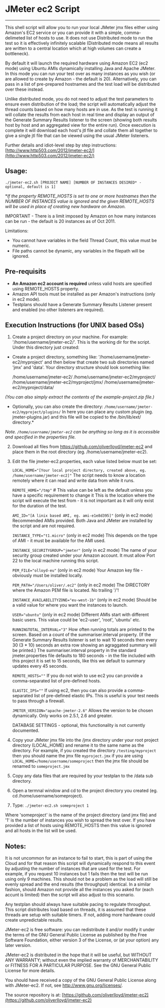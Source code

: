 # JMeter ec2 Script
-----------------------------

This shell script will allow you to run your local JMeter jmx files either using Amazon's EC2 service or you can provide it with a simple, comma-delimeted list of hosts to use. It does not use Distributed mode to run the test so it is effectively infinitely scalable (Distributed mode means all results are written to a central location which at high volumes can create a bottleneck).

By default it will launch the required hardware using Amazon EC2 (ec2 mode) using Ubuntu AMIs dynamically installing Java and Apache JMeter. In this mode you can run your test over as many instances as you wish (or are allowed to create by Amazon - the default is 20). Alternatively, you can pass in a list of pre-prepared hostnames and the test load will be distributed over these instead.

Unlike distributed mode, you do not need to adjust the test parameters to ensure even distribution of the load; the script will automatically adjust the thread counts based on how many hosts are in use. As the test is running it will collate the results from each host in real time and display an output of the Generate Summary Results listener to the screen (showing both results host by host and an aggregated view for the entire run). Once execution is complete it will download each host's jtl file and collate them all together to give a single jtl file that can be viewed using the usual JMeter listeners.


Further details and idiot-level step by step instructions:
    [http://www.http503.com/2012/jmeter-ec2/](http://www.http503.com/2012/jmeter-ec2/)


## Usage:
    ./jmeter-ec2.sh [PROJECT NAME] [NUMBER OF INSTANCES DESIRED* - optional, default is 1]

**If the property REMOTE_HOSTS is set to one or more hostnames then the NUMBER OF INSTANCES value is ignored and the given REMOTE_HOSTS will be used in place of creating new hardware on Amazon.*

IMPORTANT - There is a limit imposed by Amazon on how many instances can be run - the default is 20 instances as of Oct 2011. 

Limitations:
* You cannot have variables in the field Thread Count, this value must be numeric.
* File paths cannot be dynamic, any variables in the filepath will be ignored.


## Pre-requisits
* **An Amazon ec2 account is required** unless valid hosts are specified using REMOTE_HOSTS property.
* Amazon API tools must be installed as per Amazon's instructions (only in ec2 mode).
* Testplans should have a Generate Summary Results Listener present and enabled (no other listeners are required).


## Execution Instructions (for UNIX based OSs)
1. Create a project directory on your machine. For example: '/home/username/jmeter-ec2/'. This is the working dir for the script. Under this directory just created:

* Create a project directory, something like: '/home/username/jmeter-ec2/myproject' and then below that create two sub directories named 'jmx' and 'data'. Your directory structure should look something like:

    /home/username/jmeter-ec2/
    /home/username/jmeter-ec2/myproject/
    /home/username/jmeter-ec2/myproject/jmx/
    /home/username/jmeter-ec2/myproject/data/
                
*(You can also simply extract the contents of the example-project.zip file.)*

* Optionally, you can also create the directory: `/home/username/jmeter-ec2/myproject/plugins/` In here you can place any custom plugin (eg. jmeter-plugins.jar) and this file will be copied to the /bin/lib/ext/ directory.*
    
*Note. `/home/username/jmeter-ec2` can be anything so long as it is accessible and specified in the properties file.*

2. Download all files from https://github.com/oliverlloyd/jmeter-ec2 and place them in the root directory (eg. /home/username/jmeter-ec2).

3. Edit the file jmeter-ec2.properties, each value listed below must be set:

    `LOCAL_HOME="[Your local project directory, created above, eg. /home/username/jmeter-ec2]"`
    The script needs to know a location remotely where it can read and write data from while it runs.
    
    `REMOTE_HOME="/tmp"` # This value can be left as the default unless you have a specific requirement to change it
    This is the location where the script will execute the test from - it is not important as it will only exist for the duration of the test.

	`AMI_ID="[A linix based AMI, eg. ami-e1e8d395]"`
	(only in ec2 mode) Recommended AMIs provided. Both Java and JMeter are installed by the script and are not required.

	`INSTANCE_TYPE="t1.micro"`
	(only in ec2 mode) This depends on the type of AMI - it must be available for the AMI used.

	`INSTANCE_SECURITYGROUP="jmeter"`
	(only in ec2 mode) The name of your security group created under your Amazon account. It must allow Port 22 to the local machine running this script.

	`PEM_FILE="olloyd-eu"`
	(only in ec2 mode) Your Amazon key file - obviously must be installed locally.

	`PEM_PATH="/Users/oliver/.ec2"`
	(only in ec2 mode) The DIRECTORY where the Amazon PEM file is located. No trailing '/'!

	`INSTANCE_AVAILABILITYZONE="eu-west-1b"`
	(only in ec2 mode) Should be a valid value for where you want the instances to launch.

	`USER="ubuntu"`
	(only in ec2 mode) Different AMIs start with different basic users. This value could be 'ec2-user', 'root', 'ubuntu' etc.

	`RUNNINGTOTAL_INTERVAL="3"`
	How often running totals are printed to the screen. Based on a count of the summariser.interval property. (If the Generate Summary Results listener is set to wait 10 seconds then every 30 (3 * 10) seconds an extra row showing an agraggated summary will be printed.) The summariser.interval property in the standard jmeter.properties file defaults to 180 seconds - in the file included with this project it is set to 15 seconds, like this we default to summary updates every 45 seconds.

	`REMOTE_HOSTS=""`
	If you do not wish to use ec2 you can provide a comma-separated list of pre-defined hosts.

	`ELASTIC_IPS=""`
	If using ec2, then you can also provide a comma-separated list of pre-defined elastic IPs. This is useful is your test needs to pass through a firewall.

	`JMETER_VERSION="apache-jmeter-2.6"`
	Allows the version to be chosen dynamically. Only works on 2.5.1, 2.6 and greater.

	DATABASE SETTINGS - optional, this functionality is not currently documented.

4. Copy your JMeter jmx file into the /jmx directory under your root project directory (LOCAL_HOME) and rename it to the same name as the directory. For example, if you created the directory `/testing/myproject` then you should name the jmx file `myproject.jmx` if you are using `LOCAL_HOME=/home/username/someproject` then the jmx file should be renamed to `someproject.jmx`

5. Copy any data files that are required by your testplan to the /data sub directory.

6. Open a termnal window and cd to the project directory you created (eg. cd /home/username/someproject).

7. Type: `./jmeter-ec2.sh someproject 1`

Where 'someproject' is the name of the project directory (and jmx file) and '1' is the number of instances you wish to spread the test over. If you have provided a list of hosts using REMOTE_HOSTS then this value is ignored and all hosts in the list will be used.


## Notes:
It is not uncommon for an instance to fail to start, this is part of using the Cloud and for that reason this script will dynamically respond to this event by adjusting the number of instances that are used for the test. For example, if you request 10 instances but 1 fails then the test will be run using only 9 machines. This should not be a problem as the load will still be evenly spread and the end results (the throughput) identical. In a similar fashion, should Amazon not provide all the instances you asked for (each accunt is limited) then the script will also adjust to this scenario.
    
Any testplan should always have suitable pacing to regulate throughput. This script distributes load based on threads, it is assumed that these threads are setup with suitable timers. If not, adding more hardware could create unpredictable results.



JMeter-ec2 is free software: you can redistribute it and/or modify
it under the terms of the GNU General Public License as published by
the Free Software Foundation, either version 3 of the License, or
(at your option) any later version.

JMeter-ec2 is distributed in the hope that it will be useful,
but WITHOUT ANY WARRANTY; without even the implied warranty of
MERCHANTABILITY or FITNESS FOR A PARTICULAR PURPOSE.  See the
GNU General Public License for more details.

You should have received a copy of the GNU General Public License
along with JMeter-ec2.  If not, see <http://www.gnu.org/licenses/>.



The source repository is at:
  [https://github.com/oliverlloyd/jmeter-ec2](https://github.com/oliverlloyd/jmeter-ec2)